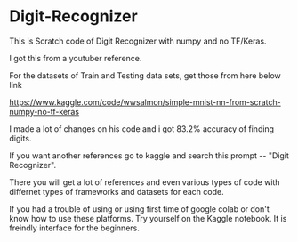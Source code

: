 # Digit-Recognizer

This is Scratch code of Digit Recognizer with numpy and no TF/Keras.

I got this from a youtuber reference.

For the datasets of Train and Testing data sets, get those from here below link

https://www.kaggle.com/code/wwsalmon/simple-mnist-nn-from-scratch-numpy-no-tf-keras

I made a lot of changes on his code and i got 83.2% accuracy of finding digits.

If you want another references go to kaggle and search this prompt -- "Digit Recognizer".

There you will get a lot of references and even various types of code with differnet types of frameworks and datasets for each code.

If you had a trouble of using or using first time of google colab or don't know how to use these platforms. Try yourself on the Kaggle notebook. It is freindly interface for the beginners.
